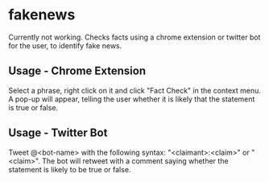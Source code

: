 # fakenews

Currently not working.
Checks facts using a chrome extension or twitter bot for the user, to identify fake news.

## Usage - Chrome Extension

Select a phrase, right click on it and click "Fact Check" in the context menu.
A pop-up will appear, telling the user whether it is likely that the statement is true or false.

## Usage - Twitter Bot

Tweet @\<bot-name\> with the following syntax: "\<claimant\>:\<claim\>" or "\<claim\>".
The bot will retweet with a comment saying whether the statement is likely to be true or false.
